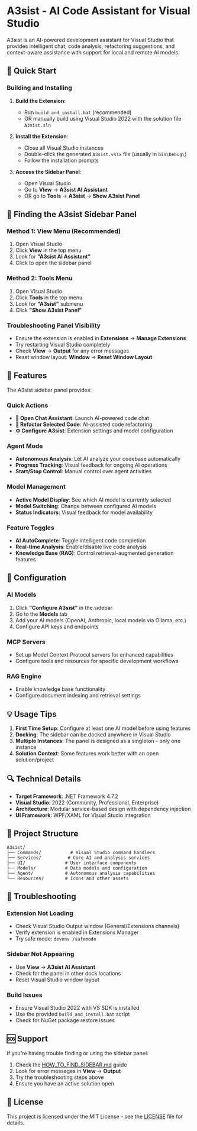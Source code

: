 # A3sist - AI Code Assistant for Visual Studio

A3sist is an AI-powered development assistant for Visual Studio that provides intelligent chat, code analysis, refactoring suggestions, and context-aware assistance with support for local and remote AI models.

## 🚀 Quick Start

### Building and Installing

1. **Build the Extension**:
   - Run `build_and_install.bat` (recommended) 
   - OR manually build using Visual Studio 2022 with the solution file `A3sist.sln`

2. **Install the Extension**:
   - Close all Visual Studio instances
   - Double-click the generated `A3sist.vsix` file (usually in `bin\Debug\`)
   - Follow the installation prompts

3. **Access the Sidebar Panel**:
   - Open Visual Studio
   - Go to **View** → **A3sist AI Assistant** 
   - OR go to **Tools** → **A3sist** → **Show A3sist Panel**

## 📍 Finding the A3sist Sidebar Panel

### Method 1: View Menu (Recommended)
1. Open Visual Studio
2. Click **View** in the top menu
3. Look for **"A3sist AI Assistant"**
4. Click to open the sidebar panel

### Method 2: Tools Menu  
1. Open Visual Studio
2. Click **Tools** in the top menu
3. Look for **"A3sist"** submenu
4. Click **"Show A3sist Panel"**

### Troubleshooting Panel Visibility
- Ensure the extension is enabled in **Extensions** → **Manage Extensions**
- Try restarting Visual Studio completely
- Check **View** → **Output** for any error messages
- Reset window layout: **Window** → **Reset Window Layout**

## 🎯 Features

The A3sist sidebar panel provides:

### Quick Actions
- **💬 Open Chat Assistant**: Launch AI-powered code chat
- **🔧 Refactor Selected Code**: AI-assisted code refactoring  
- **⚙️ Configure A3sist**: Extension settings and model configuration

### Agent Mode
- **Autonomous Analysis**: Let AI analyze your codebase automatically
- **Progress Tracking**: Visual feedback for ongoing AI operations
- **Start/Stop Control**: Manual control over agent activities

### Model Management
- **Active Model Display**: See which AI model is currently selected
- **Model Switching**: Change between configured AI models
- **Status Indicators**: Visual feedback for model availability

### Feature Toggles
- **AI AutoComplete**: Toggle intelligent code completion
- **Real-time Analysis**: Enable/disable live code analysis
- **Knowledge Base (RAG)**: Control retrieval-augmented generation features

## 🔧 Configuration

### AI Models
1. Click **"Configure A3sist"** in the sidebar
2. Go to the **Models** tab
3. Add your AI models (OpenAI, Anthropic, local models via Ollama, etc.)
4. Configure API keys and endpoints

### MCP Servers  
- Set up Model Context Protocol servers for enhanced capabilities
- Configure tools and resources for specific development workflows

### RAG Engine
- Enable knowledge base functionality
- Configure document indexing and retrieval settings

## 💡 Usage Tips

1. **First Time Setup**: Configure at least one AI model before using features
2. **Docking**: The sidebar can be docked anywhere in Visual Studio
3. **Multiple Instances**: The panel is designed as a singleton - only one instance
4. **Solution Context**: Some features work better with an open solution/project

## 🔍 Technical Details

- **Target Framework**: .NET Framework 4.7.2
- **Visual Studio**: 2022 (Community, Professional, Enterprise)
- **Architecture**: Modular service-based design with dependency injection
- **UI Framework**: WPF/XAML for Visual Studio integration

## 📁 Project Structure

```
A3sist/
├── Commands/           # Visual Studio command handlers
├── Services/          # Core AI and analysis services  
├── UI/               # User interface components
├── Models/           # Data models and configuration
├── Agent/            # Autonomous analysis capabilities
└── Resources/        # Icons and other assets
```

## 🐛 Troubleshooting

### Extension Not Loading
- Check Visual Studio Output window (General/Extensions channels)
- Verify extension is enabled in Extensions Manager
- Try safe mode: `devenv /safemode`

### Sidebar Not Appearing
- Use **View** → **A3sist AI Assistant** 
- Check for the panel in other dock locations
- Reset Visual Studio window layout

### Build Issues
- Ensure Visual Studio 2022 with VS SDK is installed
- Use the provided `build_and_install.bat` script
- Check for NuGet package restore issues

## 🆘 Support

If you're having trouble finding or using the sidebar panel:

1. Check the [HOW_TO_FIND_SIDEBAR.md](HOW_TO_FIND_SIDEBAR.md) guide
2. Look for error messages in **View** → **Output** 
3. Try the troubleshooting steps above
4. Ensure you have an active solution open

## 📄 License

This project is licensed under the MIT License - see the [LICENSE](LICENSE) file for details.

